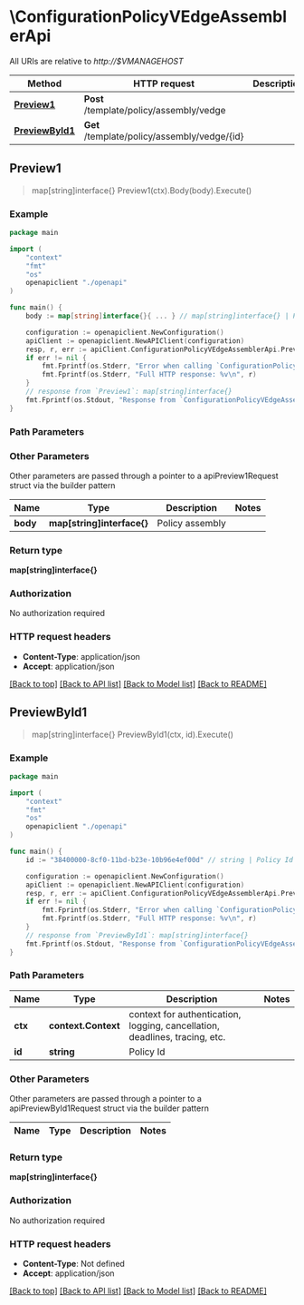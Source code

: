 # \ConfigurationPolicyVEdgeAssemblerApi

All URIs are relative to *http://$VMANAGEHOST*

Method | HTTP request | Description
------------- | ------------- | -------------
[**Preview1**](ConfigurationPolicyVEdgeAssemblerApi.md#Preview1) | **Post** /template/policy/assembly/vedge | 
[**PreviewById1**](ConfigurationPolicyVEdgeAssemblerApi.md#PreviewById1) | **Get** /template/policy/assembly/vedge/{id} | 



## Preview1

> map[string]interface{} Preview1(ctx).Body(body).Execute()





### Example

```go
package main

import (
    "context"
    "fmt"
    "os"
    openapiclient "./openapi"
)

func main() {
    body := map[string]interface{}{ ... } // map[string]interface{} | Policy assembly (optional)

    configuration := openapiclient.NewConfiguration()
    apiClient := openapiclient.NewAPIClient(configuration)
    resp, r, err := apiClient.ConfigurationPolicyVEdgeAssemblerApi.Preview1(context.Background()).Body(body).Execute()
    if err != nil {
        fmt.Fprintf(os.Stderr, "Error when calling `ConfigurationPolicyVEdgeAssemblerApi.Preview1``: %v\n", err)
        fmt.Fprintf(os.Stderr, "Full HTTP response: %v\n", r)
    }
    // response from `Preview1`: map[string]interface{}
    fmt.Fprintf(os.Stdout, "Response from `ConfigurationPolicyVEdgeAssemblerApi.Preview1`: %v\n", resp)
}
```

### Path Parameters



### Other Parameters

Other parameters are passed through a pointer to a apiPreview1Request struct via the builder pattern


Name | Type | Description  | Notes
------------- | ------------- | ------------- | -------------
 **body** | **map[string]interface{}** | Policy assembly | 

### Return type

**map[string]interface{}**

### Authorization

No authorization required

### HTTP request headers

- **Content-Type**: application/json
- **Accept**: application/json

[[Back to top]](#) [[Back to API list]](../README.md#documentation-for-api-endpoints)
[[Back to Model list]](../README.md#documentation-for-models)
[[Back to README]](../README.md)


## PreviewById1

> map[string]interface{} PreviewById1(ctx, id).Execute()





### Example

```go
package main

import (
    "context"
    "fmt"
    "os"
    openapiclient "./openapi"
)

func main() {
    id := "38400000-8cf0-11bd-b23e-10b96e4ef00d" // string | Policy Id

    configuration := openapiclient.NewConfiguration()
    apiClient := openapiclient.NewAPIClient(configuration)
    resp, r, err := apiClient.ConfigurationPolicyVEdgeAssemblerApi.PreviewById1(context.Background(), id).Execute()
    if err != nil {
        fmt.Fprintf(os.Stderr, "Error when calling `ConfigurationPolicyVEdgeAssemblerApi.PreviewById1``: %v\n", err)
        fmt.Fprintf(os.Stderr, "Full HTTP response: %v\n", r)
    }
    // response from `PreviewById1`: map[string]interface{}
    fmt.Fprintf(os.Stdout, "Response from `ConfigurationPolicyVEdgeAssemblerApi.PreviewById1`: %v\n", resp)
}
```

### Path Parameters


Name | Type | Description  | Notes
------------- | ------------- | ------------- | -------------
**ctx** | **context.Context** | context for authentication, logging, cancellation, deadlines, tracing, etc.
**id** | **string** | Policy Id | 

### Other Parameters

Other parameters are passed through a pointer to a apiPreviewById1Request struct via the builder pattern


Name | Type | Description  | Notes
------------- | ------------- | ------------- | -------------


### Return type

**map[string]interface{}**

### Authorization

No authorization required

### HTTP request headers

- **Content-Type**: Not defined
- **Accept**: application/json

[[Back to top]](#) [[Back to API list]](../README.md#documentation-for-api-endpoints)
[[Back to Model list]](../README.md#documentation-for-models)
[[Back to README]](../README.md)

